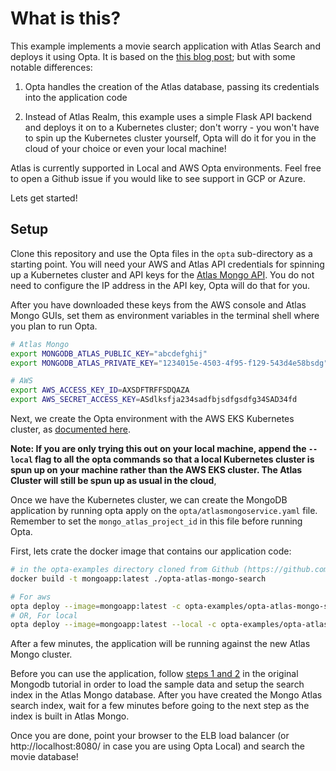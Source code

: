 # What is this?

This example implements a movie search application with Atlas Search and deploys it using Opta. It is based on the [this blog post](https://www.mongodb.com/developer/how-to/build-movie-search-application/); but with some notable differences:

  1. Opta handles the creation of the Atlas database, passing its credentials into the application code

  2. Instead of Atlas Realm, this example uses a simple Flask API backend and deploys it on to a Kubernetes cluster; don't worry - you won't have to spin up the Kubernetes cluster yourself, Opta will do it for you in the cloud of your choice or even your local machine!
   
Atlas is currently supported in Local and AWS Opta environments. Feel free to open a Github issue if you would like to see support in GCP or Azure.

Lets get started!

## Setup

Clone this repository and use the Opta files in the `opta` sub-directory as a starting point. You will need your AWS and Atlas API credentials for spinning up a Kubernetes cluster and API keys for the [Atlas Mongo API](https://docs.atlas.mongodb.com/tutorial/manage-programmatic-access/). You do not need to configure the IP address in the API key, Opta will do that for you.

After you have downloaded these keys from the AWS console and Atlas Mongo GUIs, set them as environment variables in the terminal shell where you plan to run Opta.

```bash
# Atlas Mongo
export MONGODB_ATLAS_PUBLIC_KEY="abcdefghij"
export MONGODB_ATLAS_PRIVATE_KEY="1234015e-4503-4f95-f129-543d4e58bsdg"

# AWS 
export AWS_ACCESS_KEY_ID=AXSDFTRFFSDQAZA
export AWS_SECRET_ACCESS_KEY=ASdlksfja234sadfbjsdfgsdfg34SAD34fd
```

Next, we create the Opta environment with the AWS EKS Kubernetes cluster, as [documented here](https://docs.atlas.mongodb.com/tutorial/manage-programmatic-access/).

__Note: If you are only trying this out on your local machine, append the `--local` flag to all the opta commands so that a local Kubernetes cluster is spun up on your machine rather than the AWS EKS cluster. The Atlas Cluster will still be spun up as usual in the cloud__,


Once we have the Kubernetes cluster, we can create the MongoDB application by running opta apply on the `opta/atlasmongoservice.yaml` file. Remember to set the  `mongo_atlas_project_id` in this file before running Opta.

First, lets crate the docker image that contains our application code:

```bash
# in the opta-examples directory cloned from Github (https://github.com/run-x/opta-examples.git)
docker build -t mongoapp:latest ./opta-atlas-mongo-search
```

```bash
# For aws
opta deploy --image=mongoapp:latest -c opta-examples/opta-atlas-mongo-search/opta/atlasmongoservice.yaml
# OR, For local
opta deploy --image=mongoapp:latest --local -c opta-examples/opta-atlas-mongo-search/opta/atlasmongoservice.yaml

```

After a few minutes, the application will be running against the new Atlas Mongo cluster.

Before you can use the application, follow [steps 1 and 2](https://www.mongodb.com/developer/how-to/build-movie-search-application/#step-1.-spin-up-atlas-cluster-and-load-movie-data) in the original Mongodb tutorial in order to load the sample data and setup the search index in the Atlas Mongo database. After you have created the Mongo Atlas search index, wait for a few minutes before going to the next step as the index is built in Atlas Mongo.

Once you are done, point your browser to the ELB load balancer (or http://localhost:8080/ in case you are using Opta Local) and search the movie database!


